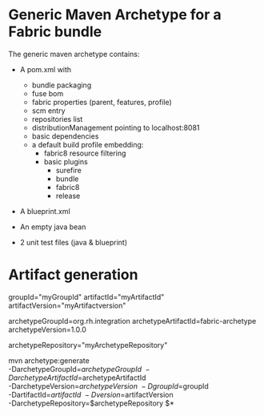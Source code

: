 # Generic Maven Archetype for a Fabric bundle
The generic maven archetype contains:
 * A pom.xml with
   - bundle packaging
   - fuse bom
   - fabric properties (parent, features, profile)
   - scm entry
   - repositories list
   - distributionManagement pointing to localhost:8081
   - basic dependencies
   - a default build profile embedding:
      - fabric8 resource filtering
      - basic plugins
         - surefire
         - bundle
         - fabric8
         - release

 * A blueprint.xml         

 * An empty java bean

 * 2 unit test files (java & blueprint)


# Artifact generation
groupId="myGroupId"
artifactId="myArtifactId"
artifactVersion="myArtifactversion"

archetypeGroupId=org.rh.integration
archetypeArtifactId=fabric-archetype
archetypeVersion=1.0.0

archetypeRepository="myArchetypeRepository"


mvn archetype:generate                                  \
      -DarchetypeGroupId=$archetypeGroupId                \
      -DarchetypeArtifactId=$archetypeArtifactId         \
      -DarchetypeVersion=$archetypeVersion                \
      -DgroupId=$groupId                                \
      -DartifactId=$artifactId                          \
      -Dversion=$artifactVersion                        \
      -DarchetypeRepository=$archetypeRepository $*


